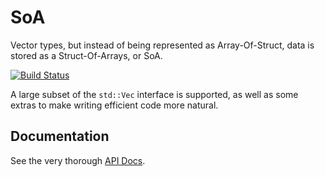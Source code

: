 SoA
=====

Vector types, but instead of being represented as Array-Of-Struct, data is stored
as a Struct-Of-Arrays, or SoA.

[![Build Status](https://travis-ci.org/cgaebel/soa.svg?branch=master)](https://travis-ci.org/cgaebel/soa)

A large subset of the `std::Vec` interface is supported, as well as some extras
to make writing efficient code more natural.

Documentation
--------------

See the very thorough [API Docs](http://www.rust-ci.org/cgaebel/soa/doc/soa/).